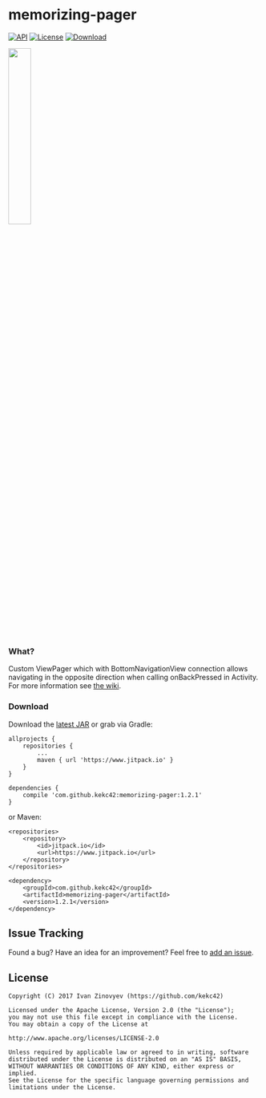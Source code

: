# memorizing-pager

[![API](https://img.shields.io/badge/API-14%2B-brightgreen.svg?style=flat)](https://android-arsenal.com/api?level=14)
[![License](https://img.shields.io/badge/license-Apache%202-red.svg?style=flat)](https://www.apache.org/licenses/LICENSE-2.0)
[![Download](https://img.shields.io/badge/Download-v.1.2.1-blue.svg)](https://github.com/kekc42/memorizing-pager#download)

<img src="https://raw.githubusercontent.com/kekc42/memorizing-pager/master/graphics/library-demo.gif" width="30%" />

### What?
Custom ViewPager which with BottomNavigationView connection allows navigating in the opposite direction when calling onBackPressed in Activity. For more information see [the wiki][1].

### Download
Download the [latest JAR][2] or grab via Gradle:

```
allprojects {
	repositories {
		...
		maven { url 'https://www.jitpack.io' }
	}
}
```
```
dependencies {
	compile 'com.github.kekc42:memorizing-pager:1.2.1'
}
```
or Maven:
```
<repositories>
	<repository>
		<id>jitpack.io</id>
		<url>https://www.jitpack.io</url>
	</repository>
</repositories>
```
```
<dependency>
	<groupId>com.github.kekc42</groupId>
	<artifactId>memorizing-pager</artifactId>
	<version>1.2.1</version>
</dependency>
```
## Issue Tracking
Found a bug? Have an idea for an improvement? Feel free to [add an issue](../../issues).

## License

```
Copyright (C) 2017 Ivan Zinovyev (https://github.com/kekc42)

Licensed under the Apache License, Version 2.0 (the "License");
you may not use this file except in compliance with the License.
You may obtain a copy of the License at

http://www.apache.org/licenses/LICENSE-2.0

Unless required by applicable law or agreed to in writing, software
distributed under the License is distributed on an "AS IS" BASIS,
WITHOUT WARRANTIES OR CONDITIONS OF ANY KIND, either express or implied.
See the License for the specific language governing permissions and
limitations under the License.
```
[1]: https://github.com/kekc42/memorizing-pager/wiki
[2]: https://github.com/kekc42/memorizing-pager/releases/download/1.2.1/memorizingpager-sources.jar